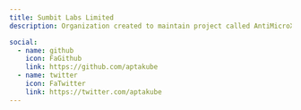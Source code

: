 ```yaml
---
title: Sumbit Labs Limited
description: Organization created to maintain project called AntiMicroX

social:
  - name: github
    icon: FaGithub
    link: https://github.com/aptakube
  - name: twitter
    icon: FaTwitter
    link: https://twitter.com/aptakube
---
```

